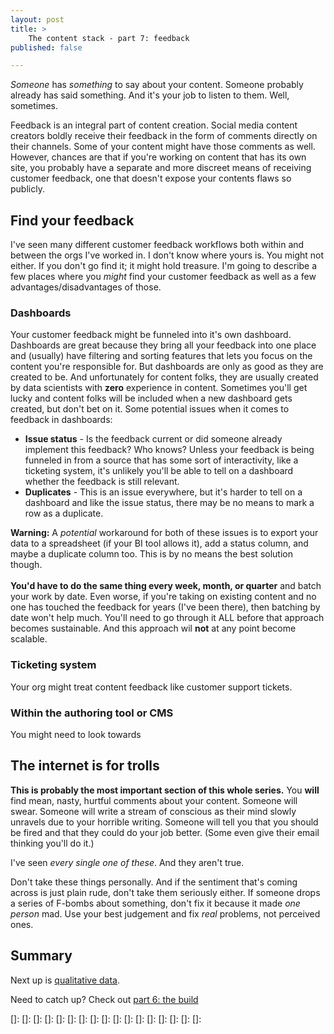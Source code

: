 ```yaml
---
layout: post
title: >
    The content stack - part 7: feedback
published: false

---
```


_Someone_ has _something_ to say about your content. Someone probably already has said something. And it's your job to listen to them. Well, sometimes.

Feedback is an integral part of content creation. Social media content creators boldly receive their feedback in the form of comments directly on their channels. Some of your content might have those comments as well. However, chances are that if you're working on content that has its own site, you probably have a separate and more discreet means of receiving customer feedback, one that doesn't expose your contents flaws so publicly.

## Find your feedback

I've seen many different customer feedback workflows both within and between the orgs I've worked in. I don't know where yours is. You might not either. If you don't go find it; it might hold treasure. I'm going to describe a few places where you _might_ find your customer feedback as well as a few advantages/disadvantages of those.

### Dashboards

Your customer feedback might be funneled into it's own dashboard. Dashboards are great because they bring all your feedback into one place and (usually) have filtering and sorting features that lets you focus on the content you're responsible for. But dashboards are only as good as they are created to be. And unfortunately for content folks, they are usually created by data scientists with **zero** experience in content. Sometimes you'll get lucky and content folks will be included when a new dashboard gets created, but don't bet on it. Some potential issues when it comes to feedback in dashboards:

- **Issue status** - Is the feedback current or did someone already implement this feedback? Who knows? Unless your feedback is being funneled in from a source that has some sort of interactivity, like a ticketing system, it's unlikely you'll be able to tell on a dashboard whether the feedback is still relevant.
- **Duplicates** - This is an issue everywhere, but it's harder to tell on a dashboard and like the issue status, there may be no means to mark a row as a duplicate.

<div class="alert-warning">
<span>
    <strong>Warning:</strong> A <i>potential</i> workaround for both of these issues is to export your data to a spreadsheet (if your BI tool allows it), add a status column, and maybe a duplicate column too. This is by no means the best solution though.
    <br><br>
    <strong>You'd have to do the same thing every week, month, or quarter</strong> and batch your work by date. Even worse, if you're taking on existing content and no one has touched the feedback for years (I've been there), then batching by date won't help much. You'll need to go through it ALL before that approach becomes sustainable. And this approach wil <strong>not</strong> at any point become scalable.
</span>
</div>

### Ticketing system

Your org might treat content feedback like customer support tickets.

### Within the authoring tool or CMS

You might need to look towards

## The internet is for trolls

**This is probably the most important section of this whole series.** You **will** find mean, nasty, hurtful comments about your content. Someone will swear. Someone will write a stream of conscious as their mind slowly unravels due to your horrible writing. Someone will tell you that you should be fired and that they could do your job better. (Some even give their email thinking you'll do it.)

I've seen _every single one of these_. And they aren't true.

Don't take these things personally. And if the sentiment that's coming across is just plain rude, don't take them seriously either. If someone drops a series of F-bombs about something, don't fix it because it made _one person_ mad. Use your best judgement and fix _real_ problems, not perceived ones.

## Summary

Next up is [qualitative data](../coming-soon).

Need to catch up? Check out [part 6: the build](../content-stack-build)

[]: 
[]: 
[]: 
[]: 
[]: 
[]: 
[]: 
[]: 
[]: 
[]: 
[]: 
[]: 
[]: 
[]: 
[]: 
[]: 
[]: 